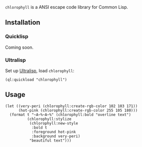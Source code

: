 `chlorophyll` is a ANSI escape code library for Common Lisp.

## Installation
### Quicklisp
Coming soon.

### Ultralisp
Set up [Ultralisp](https://ultralisp.org/), load `chlorophyll`:

```common-lisp
(ql:quickload "chlorophyll")
```

## Usage

```common-lisp
(let ((very-peri (chlorophyll:create-rgb-color 102 103 171))
      (hot-pink (chlorophyll:create-rgb-color 255 105 180)))
  (format t "~A~%~A~%" (chlorophyll:bold "overline text")
          (chlorophyll:stylize
           (chlorophyll:new-style
            :bold t
            :foreground hot-pink
            :background very-peri)
           "beautiful text")))
```
